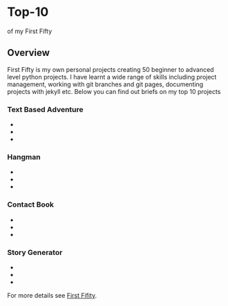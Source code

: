 # Top-10
of my First Fifty

## Overview

First Fifty is my own personal projects creating 50 beginner to advanced level python projects. I have learnt a wide range of skills including project management, working with git branches and git pages, documenting projects with jekyll etc. Below you can find out briefs on my top 10 projects


### Text Based Adventure
-
-
-

### Hangman
-
-
-

### Contact Book
-
-
-

### Story Generator
-
-
-


For more details see [First Fifity](https://3d-soul.github.io/FirstFifty/).
